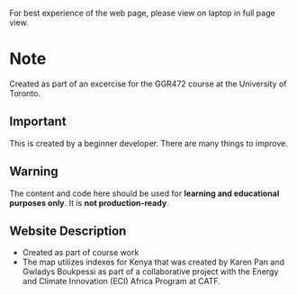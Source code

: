 For best experience of the web page, please view on laptop in full page view.

# Note

Created as part of an excercise for the GGR472 course at the University of Toronto.

## Important

This is created by a beginner developer. There are many things to improve. 

## Warning

The content and code here should be used for **learning and educational purposes only**. It is **not production-ready**.

## Website Description
- Created as part of course work
- The map utilizes indexes for Kenya that was created by Karen Pan and Gwladys Boukpessi as part of a
 collaborative project with the Energy and Climate Innovation (ECI) Africa Program at CATF.
